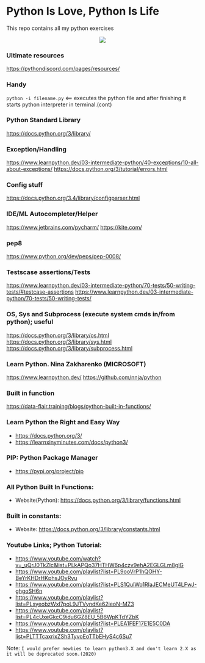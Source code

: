 # Python Is Love, Python Is Life
This repo contains all my python exercises

<p align="center">
  <img src="https://www.python.org/static/community_logos/python-logo-master-v3-TM.png"/>
</p>

### Ultimate resources
https://pythondiscord.com/pages/resources/

### Handy
`python -i filename.py` <== executes the python file and after finishing it starts python interpreter in terminal.(cont)

### Python Standard Library
https://docs.python.org/3/library/

### Exception/Handling
https://www.learnpython.dev/03-intermediate-python/40-exceptions/10-all-about-exceptions/
https://docs.python.org/3/tutorial/errors.html

### Config stuff
https://docs.python.org/3.4/library/configparser.html

### IDE/ML Autocompleter/Helper
https://www.jetbrains.com/pycharm/
https://kite.com/

### pep8
https://www.python.org/dev/peps/pep-0008/

### Testscase assertions/Tests
https://www.learnpython.dev/03-intermediate-python/70-tests/50-writing-tests/#testcase-assertions
https://www.learnpython.dev/03-intermediate-python/70-tests/50-writing-tests/

### OS, Sys and Subprocess (execute system cmds in/from python); useful
https://docs.python.org/3/library/os.html
https://docs.python.org/3/library/sys.html
https://docs.python.org/3/library/subprocess.html

### Learn Python. Nina Zakharenko (MICROSOFT)
https://www.learnpython.dev/
https://github.com/nnja/python

### Built in function
https://data-flair.training/blogs/python-built-in-functions/

### Learn Python the Right and Easy Way
* https://docs.python.org/3/
* https://learnxinyminutes.com/docs/python3/

### PIP: Python Package Manager
* https://pypi.org/project/pip

### All Python Built In Functions:
* Website(Python): https://docs.python.org/3/library/functions.html

### Built in constants:
* Website: https://docs.python.org/3/library/constants.html

### Youtube Links; Python Tutorial:
- https://www.youtube.com/watch?v=_uQrJ0TkZlc&list=PLkAPQo37HTHW6p4czv9ehA2EGLGLm8glG
- https://www.youtube.com/playlist?list=PL9ooVrP1hQOHY-BeYrKHDrHKphsJOyRyu
- https://www.youtube.com/playlist?list=PLS1QulWo1RIaJECMeUT4LFwJ-ghgoSH6n
- https://www.youtube.com/playlist?list=PLsyeobzWxl7poL9JTVyndKe62ieoN-MZ3
- https://www.youtube.com/playlist?list=PL4cUxeGkcC9idu6GZ8EU_5B6WpKTdYZbK
- https://www.youtube.com/playlist?list=PLEA1FEF17E1E5C0DA
- https://www.youtube.com/playlist?list=PLTTTcaxrixZSh3TyvoEoTTbEHyS4c6Su7

Note: `I would prefer newbies to learn python3.X and don't learn 2.X as it will be deprecated soon.(2020)`
